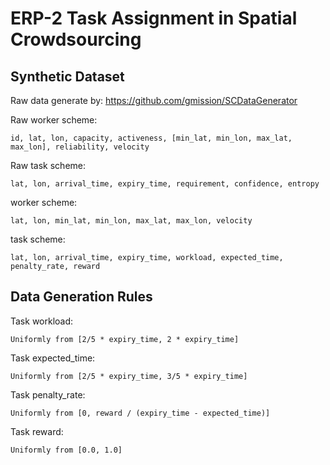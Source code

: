 # ERP-2 Task Assignment in Spatial Crowdsourcing

## Synthetic Dataset
Raw data generate by: https://github.com/gmission/SCDataGenerator

Raw worker scheme:
```
id, lat, lon, capacity, activeness, [min_lat, min_lon, max_lat, max_lon], reliability, velocity
```
Raw task scheme:
```
lat, lon, arrival_time, expiry_time, requirement, confidence, entropy
```
worker scheme:
```
lat, lon, min_lat, min_lon, max_lat, max_lon, velocity
```
task scheme:
```
lat, lon, arrival_time, expiry_time, workload, expected_time, penalty_rate, reward
```

## Data Generation Rules
Task workload:
```
Uniformly from [2/5 * expiry_time, 2 * expiry_time]
```

Task expected_time:
```
Uniformly from [2/5 * expiry_time, 3/5 * expiry_time]
```

Task penalty_rate:
```
Uniformly from [0, reward / (expiry_time - expected_time)]
```

Task reward:
```
Uniformly from [0.0, 1.0]
```
